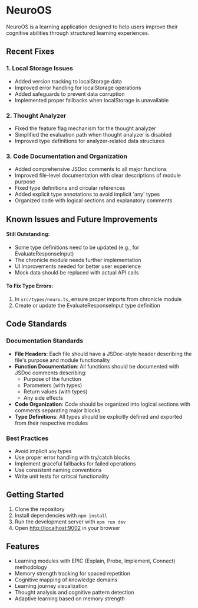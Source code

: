 # NeuroOS

NeuroOS is a learning application designed to help users improve their cognitive abilities through structured learning experiences.

## Recent Fixes

### 1. Local Storage Issues
- Added version tracking to localStorage data
- Improved error handling for localStorage operations
- Added safeguards to prevent data corruption
- Implemented proper fallbacks when localStorage is unavailable

### 2. Thought Analyzer
- Fixed the feature flag mechanism for the thought analyzer
- Simplified the evaluation path when thought analyzer is disabled
- Improved type definitions for analyzer-related data structures

### 3. Code Documentation and Organization
- Added comprehensive JSDoc comments to all major functions
- Improved file-level documentation with clear descriptions of module purpose
- Fixed type definitions and circular references
- Added explicit type annotations to avoid implicit 'any' types
- Organized code with logical sections and explanatory comments

## Known Issues and Future Improvements

#### Still Outstanding:
- Some type definitions need to be updated (e.g., for EvaluateResponseInput)
- The chronicle module needs further implementation
- UI improvements needed for better user experience
- Mock data should be replaced with actual API calls

#### To Fix Type Errors:
1. In `src/types/neuro.ts`, ensure proper imports from chronicle module
2. Create or update the EvaluateResponseInput type definition

## Code Standards

### Documentation Standards
- **File Headers**: Each file should have a JSDoc-style header describing the file's purpose and module functionality
- **Function Documentation**: All functions should be documented with JSDoc comments describing:
  - Purpose of the function
  - Parameters (with types)
  - Return values (with types)
  - Any side effects
- **Code Organization**: Code should be organized into logical sections with comments separating major blocks
- **Type Definitions**: All types should be explicitly defined and exported from their respective modules

### Best Practices
- Avoid implicit `any` types
- Use proper error handling with try/catch blocks
- Implement graceful fallbacks for failed operations
- Use consistent naming conventions
- Write unit tests for critical functionality

## Getting Started

1. Clone the repository
2. Install dependencies with `npm install`
3. Run the development server with `npm run dev`
4. Open [http://localhost:9002](http://localhost:9002) in your browser

## Features
- Learning modules with EPIC (Explain, Probe, Implement, Connect) methodology
- Memory strength tracking for spaced repetition
- Cognitive mapping of knowledge domains
- Learning journey visualization
- Thought analysis and cognitive pattern detection
- Adaptive learning based on memory strength
